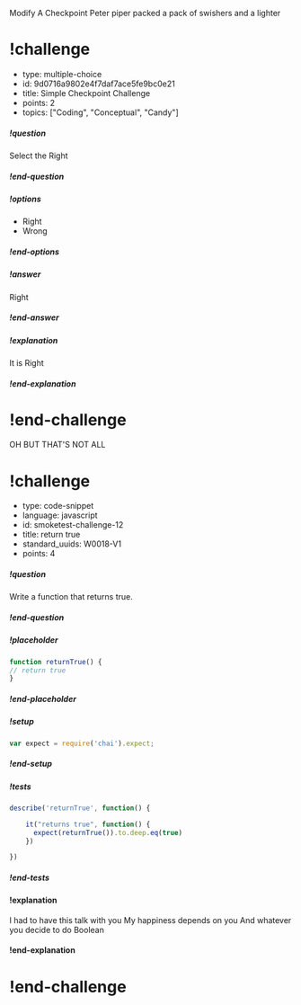 Modify A Checkpoint
Peter piper packed a pack of swishers and a lighter

# !challenge

* type: multiple-choice
* id: 9d0716a9802e4f7daf7ace5fe9bc0e21
* title: Simple Checkpoint Challenge
* points: 2
* topics: ["Coding", "Conceptual", "Candy"]

##### !question
Select the Right
##### !end-question

##### !options
- Right
- Wrong
##### !end-options

##### !answer
Right
##### !end-answer

##### !explanation
It is Right
##### !end-explanation

# !end-challenge

OH BUT THAT'S NOT ALL

# !challenge

* type: code-snippet
* language: javascript
* id: smoketest-challenge-12
* title: return true
* standard_uuids: W0018-V1
* points: 4

##### !question

Write a function that returns true.

##### !end-question

##### !placeholder

```js
function returnTrue() {
// return true
}
```

##### !end-placeholder

##### !setup
```js
var expect = require('chai').expect;
```
##### !end-setup

##### !tests

```js
describe('returnTrue', function() {

    it("returns true", function() {
      expect(returnTrue()).to.deep.eq(true)
    })

})
```
##### !end-tests

#### !explanation

I had to have this talk with you
My happiness depends on you
And whatever you decide to do
Boolean

#### !end-explanation

# !end-challenge

